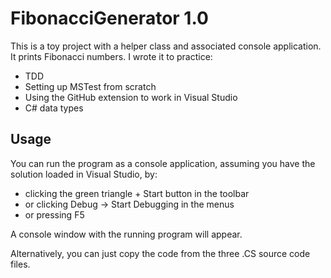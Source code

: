 # FibonacciGenerator 1.0

This is a toy project with a helper class and associated console application. It prints Fibonacci numbers. I wrote it to practice:

* TDD
* Setting up MSTest from scratch
* Using the GitHub extension to work in Visual Studio
* C# data types

## Usage

You can run the program as a console application, assuming you have the solution loaded in Visual Studio, by:

* clicking the green triangle + Start button in the toolbar
* or clicking Debug -> Start Debugging in the menus
* or pressing F5
 
A console window with the running program will appear.

Alternatively, you can just copy the code from the three .CS source code files.
